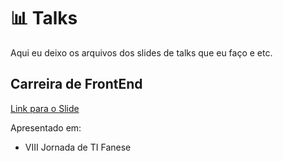 # 📊 Talks

Aqui eu deixo os arquivos dos slides de talks que eu faço e etc.



## Carreira de FrontEnd

[Link para o Slide](...)

Apresentado em:

- VIII Jornada de TI Fanese
